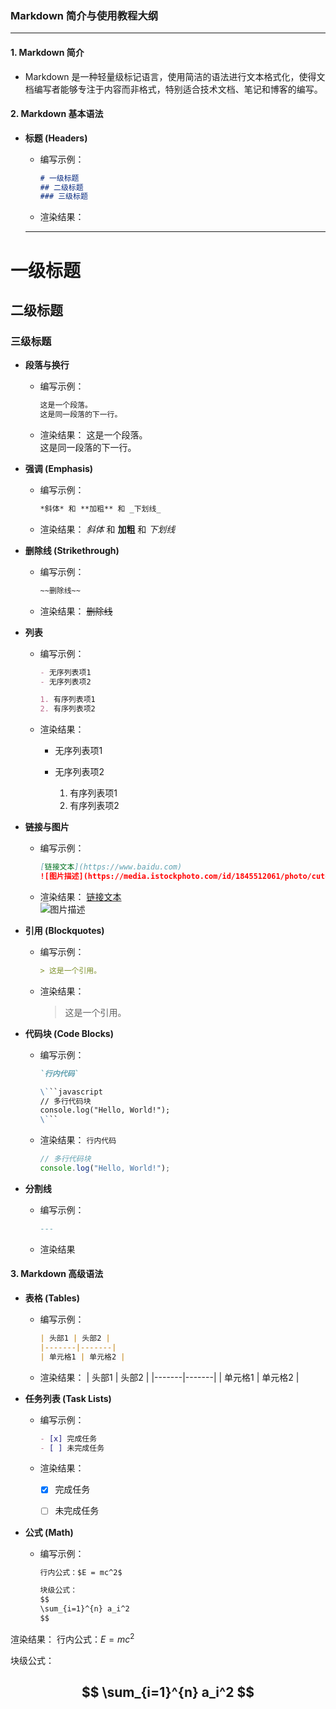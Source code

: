 ### **Markdown 简介与使用教程大纲**

---

#### 1. **Markdown 简介**

- Markdown 是一种轻量级标记语言，使用简洁的语法进行文本格式化，使得文档编写者能够专注于内容而非格式，特别适合技术文档、笔记和博客的编写。

#### 2. **Markdown 基本语法**

- **标题 (Headers)**

  - 编写示例：

    ```markdown
    # 一级标题
    ## 二级标题
    ### 三级标题
    ```

  - 渲染结果：

  ---

# 一级标题

## 二级标题

### 三级标题

- **段落与换行**

  - 编写示例：

    ```markdown
    这是一个段落。  
    这是同一段落的下一行。  
    ```

  - 渲染结果： 这是一个段落。\
    这是同一段落的下一行。

- **强调 (Emphasis)**

  - 编写示例：

    ```markdown
    *斜体* 和 **加粗** 和 _下划线_
    ```

  - 渲染结果： *斜体* 和 **加粗** 和 *下划线*

- **删除线 (Strikethrough)**

  - 编写示例：

    ```markdown
    ~~删除线~~
    ```

  - 渲染结果： ~~删除线~~

- **列表**

  - 编写示例：

    ```markdown
    - 无序列表项1
    - 无序列表项2
    
    1. 有序列表项1
    2. 有序列表项2
    ```

  - 渲染结果：

    - 无序列表项1

    - 无序列表项2

      1. 有序列表项1
      2. 有序列表项2

- **链接与图片**

  - 编写示例：

    ```markdown
    [链接文本](https://www.baidu.com)
    ![图片描述](https://media.istockphoto.com/id/1845512061/photo/cute-domestic-cats-and-dogs-of-various-colors-run-through-a-summer-sunny-meadow.webp?b=1&s=612x612&w=0&k=20&c=_T6TSIRrqjfMbeQv9hrJafXpoj3zI3fgS_hQbg2acs4=)
    ```

  - 渲染结果： [链接文本](https://baidu.com)\
    ![图片描述](https://media.istockphoto.com/id/1845512061/photo/cute-domestic-cats-and-dogs-of-various-colors-run-through-a-summer-sunny-meadow.webp?b=1&s=612x612&w=0&k=20&c=_T6TSIRrqjfMbeQv9hrJafXpoj3zI3fgS_hQbg2acs4=)

- **引用 (Blockquotes)**

  - 编写示例：

    ```markdown
    > 这是一个引用。
    ```

  - 渲染结果：

    > 这是一个引用。

- **代码块 (Code Blocks)**

  - 编写示例：

    ```markdown
    `行内代码`
    
    \```javascript
    // 多行代码块
    console.log("Hello, World!");
    \```
    ```

  - 渲染结果： `行内代码`

    ```javascript
    // 多行代码块
    console.log("Hello, World!");
    ```

- **分割线**

  - 编写示例：

    ```markdown
    ---
    ```

  - 渲染结果

#### 3. **Markdown 高级语法**

- **表格 (Tables)**

  - 编写示例：

    ```markdown
    | 头部1 | 头部2 |
    |-------|-------|
    | 单元格1 | 单元格2 |
    ```

  - 渲染结果： | 头部1 | 头部2 | |-------|-------| | 单元格1 | 单元格2 |

- **任务列表 (Task Lists)**

  - 编写示例：

    ```markdown
    - [x] 完成任务
    - [ ] 未完成任务
    ```

  - 渲染结果：

    - [x] 完成任务

    - [ ] 未完成任务

- **公式 (Math)**

  - 编写示例：

    ```markdown
    行内公式：$E = mc^2$
    
    块级公式：
    $$
    \sum_{i=1}^{n} a_i^2
    $$
    ```

渲染结果： 行内公式：$E = mc^2$

块级公式：


$$
\sum_{i=1}^{n} a_i^2
$$
---